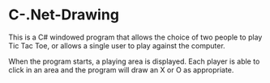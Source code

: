 # C-.Net-Drawing
This is a C# windowed program that allows the choice of two people to play
Tic Tac Toe, or allows a single user to play against the computer.

When the program starts, a playing area is displayed. Each player is able to
click in an area and the program will draw an X or O as appropriate.
